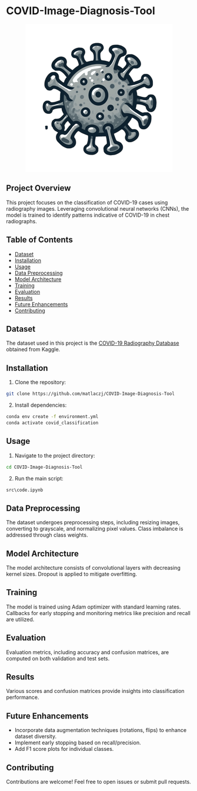 # COVID-Image-Diagnosis-Tool

<p align="center">
  <img src="covid-image-diagnosis-tool.png" alt="Logo" width="400"/>
</p>

## Project Overview

This project focuses on the classification of COVID-19 cases using radiography images. Leveraging convolutional neural networks (CNNs), the model is trained to identify patterns indicative of COVID-19 in chest radiographs.

## Table of Contents

- [Dataset](#dataset)
- [Installation](#installation)
- [Usage](#usage)
- [Data Preprocessing](#data-preprocessing)
- [Model Architecture](#model-architecture)
- [Training](#training)
- [Evaluation](#evaluation)
- [Results](#results)
- [Future Enhancements](#future-enhancements)
- [Contributing](#contributing)

## Dataset

The dataset used in this project is the [COVID-19 Radiography Database](https://www.kaggle.com/tawsifurrahman/covid19-radiography-database) obtained from Kaggle.

## Installation

1. Clone the repository:

```bash
git clone https://github.com/matlaczj/COVID-Image-Diagnosis-Tool
```

2. Install dependencies:

```bash
conda env create -f environment.yml
conda activate covid_classification
```

## Usage

1. Navigate to the project directory:

```bash
cd COVID-Image-Diagnosis-Tool
```

2. Run the main script:

```bash
src\code.ipynb
```

## Data Preprocessing

The dataset undergoes preprocessing steps, including resizing images, converting to grayscale, and normalizing pixel values. Class imbalance is addressed through class weights.

## Model Architecture

The model architecture consists of convolutional layers with decreasing kernel sizes. Dropout is applied to mitigate overfitting.

## Training

The model is trained using Adam optimizer with standard learning rates. Callbacks for early stopping and monitoring metrics like precision and recall are utilized.

## Evaluation

Evaluation metrics, including accuracy and confusion matrices, are computed on both validation and test sets.

## Results

Various scores and confusion matrices provide insights into classification performance.

## Future Enhancements

- Incorporate data augmentation techniques (rotations, flips) to enhance dataset diversity.
- Implement early stopping based on recall/precision.
- Add F1 score plots for individual classes.

## Contributing

Contributions are welcome! Feel free to open issues or submit pull requests.